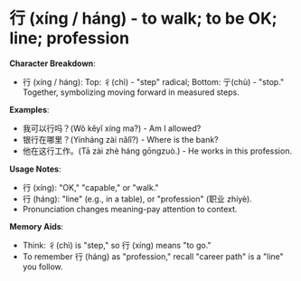 # **行 (xíng / háng) - to walk; to be OK; line; profession**

**Character Breakdown**:  
- 行 (xíng / háng): Top: 彳(chì) - "step" radical; Bottom: 亍(chù) - "stop." Together, symbolizing moving forward in measured steps.

**Examples**:  
- 我可以行吗？(Wǒ kěyǐ xíng ma?) - Am I allowed?  
- 银行在哪里？(Yínháng zài nǎlǐ?) - Where is the bank?  
- 他在这行工作。(Tā zài zhè háng gōngzuò.) - He works in this profession.

**Usage Notes**:  
- 行 (xíng): "OK," "capable," or "walk."  
- 行 (háng): "line" (e.g., in a table), or "profession" (职业 zhíyè).  
- Pronunciation changes meaning-pay attention to context.

**Memory Aids**:  
- Think: 彳(chì) is "step," so 行 (xíng) means "to go."  
- To remember 行 (háng) as "profession," recall "career path" is a "line" you follow.